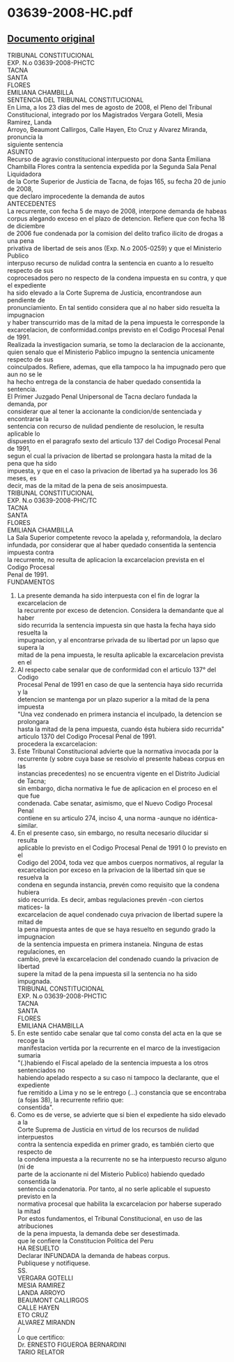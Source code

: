 
03639-2008-HC.pdf
=================
  
[Documento original](https://tc.gob.pe/jurisprudencia/2009/03639-2008-HC.pdf)  
---  
TRIBUNAL CONSTITUCIONAL  
EXP. N.o 03639-2008-PHCTC  
TACNA  
SANTA  
FLORES  
EMILIANA CHAMBILLA  
SENTENCIA DEL TRIBUNAL CONSTITUCIONAL  
En Lima, a los 23 dias del mes de agosto de 2008, el Pleno del Tribunal  
Constitucional, integrado por los Magistrados Vergara Gotelli, Mesia Ramirez, Landa  
Arroyo, Beaumont Callirgos, Calle Hayen, Eto Cruz y Alvarez Miranda, pronuncia la  
siguiente sentencia  
ASUNTO  
Recurso de agravio constitucional interpuesto por dona Santa Emiliana  
Chambilla Flores contra la sentencia expedida por la Segunda Sala Penal Liquidadora  
de la Corte Superior de Justicia de Tacna, de fojas 165, su fecha 20 de junio de 2008,  
que declaro improcedente la demanda de autos  
ANTECEDENTES  
La recurrente, con fecha 5 de mayo de 2008, interpone demanda de habeas  
corpus alegando exceso en el plazo de detencion. Refiere que con fecha 18 de diciembre  
de 2006 fue condenada por la comision del delito trafico ilicito de drogas a una pena  
privativa de libertad de seis anos (Exp. N.o 2005-0259) y que el Ministerio Publico  
interpuso recurso de nulidad contra la sentencia en cuanto a lo resuelto respecto de sus  
coprocesados pero no respecto de la condena impuesta en su contra, y que el expediente  
ha sido elevado a la Corte Suprema de Justicia, encontrandose aun pendiente de  
pronunciamiento. En tal sentido considera que al no haber sido resuelta la impugnacion  
y haber transcurrido mas de la mitad de la pena impuesta le corresponde la  
excarcelacion, de conformidad.conlps previsto en el Codigo Procesal Penal de 1991.  
Realizada la investigacion sumaria, se tomo la declaracion de la accionante,  
quien senalo que el Ministerio Pablico impugno la sentencia unicamente respecto de sus  
coinculpados. Refiere, ademas, que ella tampoco la ha impugnado pero que aun no se le  
ha hecho entrega de la constancia de haber quedado consentida la sentencia.  
El Primer Juzgado Penal Unipersonal de Tacna declaro fundada la demanda, por  
considerar que al tener la accionante la condicion/de sentenciada y encontrarse la  
sentencia con recurso de nulidad pendiente de resolucion, le resulta aplicable lo  
dispuesto en el paragrafo sexto del articulo 137 del Codigo Procesal Penal de 1991,  
segun el cual la privacion de libertad se prolongara hasta la mitad de la pena que ha sido  
impuesta, y que en el caso la privacion de libertad ya ha superado los 36 meses, es  
decir, mas de la mitad de la pena de seis anosimpuesta.  
TRIBUNAL CONSTITUCIONAL  
EXP. N.o 03639-2008-PHC/TC  
TACNA  
SANTA  
FLORES  
EMILIANA CHAMBILLA  
La Sala Superior competente revoco la apelada y, reformandola, la declaro  
infundada, por considerar que al haber quedado consentida la sentencia impuesta contra  
la recurrente, no resulta de aplicacion la excarcelacion prevista en el Codigo Procesal  
Penal de 1991.  
FUNDAMENTOS  
1. La presente demanda ha sido interpuesta con el fin de lograr la excarcelacion de  
la recurrente por exceso de detencion. Considera la demandante que al haber  
sido recurrida la sentencia impuesta sin que hasta la fecha haya sido resuelta la  
impugnacion, y al encontrarse privada de su libertad por un lapso que supera la  
mitad de la pena impuesta, le resulta aplicable la excarcelacion prevista en el  
2. Al respecto cabe senalar que de conformidad con el articulo 137° del Codigo  
Procesal Penal de 1991 en caso de que la sentencia haya sido recurrida y la  
detencion se mantenga por un plazo superior a la mitad de la pena impuesta  
"Una vez condenado en primera instancia el inculpado, la detencion se prolongara  
hasta la mitad de la pena impuesta, cuando ésta hubiera sido recurrida"  
articulo 1370 del Codigo Procesal Penal de 1991.  
procedera la excarcelacion:  
3. Este Tribunal Constitucional advierte que la normativa invocada por la  
recurrente (y sobre cuya base se resolvio el presente habeas corpus en las  
instancias precedentes) no se encuentra vigente en el Distrito Judicial de Tacna;  
sin embargo, dicha normativa le fue de aplicacion en el proceso en el que fue  
condenada. Cabe senatar, asimismo, que el Nuevo Codigo Procesal Penal  
contiene en su articulo 274, inciso 4, una norma -aunque no idéntica- similar.  
4. En el presente caso, sin embargo, no resulta necesario dilucidar si resulta  
aplicable lo previsto en el Codigo Procesal Penal de 1991 0 lo previsto en el  
Codigo del 2004, toda vez que ambos cuerpos normativos, al regular la  
excarcelacion por exceso en la privacion de la libertad sin que se resuelva la  
condena en segunda instancia, prevén como requisito que la condena hubiera  
sido recurrida. Es decir, ambas regulaciones prevén -con ciertos matices- la  
excarcelacion de aquel condenado cuya privacion de libertad supere la mitad de  
la pena impuesta antes de que se haya resuelto en segundo grado la impugnacion  
de la sentencia impuesta en primera instaneia. Ninguna de estas regulaciones, en  
cambio, prevé la excarcelacion del condenado cuando la privacion de libertad  
supere la mitad de la pena impuesta sil la sentencia no ha sido impugnada.  
TRIBUNAL CONSTITUCIONAL  
EXP. N.o 03639-2008-PHCTIC  
TACNA  
SANTA  
FLORES  
EMILIANA CHAMBILLA  
5. En este sentido cabe senalar que tal como consta del acta en la que se recoge la  
manifestacion vertida por la recurrente en el marco de la investigacion sumaria  
"(.)habiendo el Fiscal apelado de la sentencia impuesta a los otros sentenciados no  
habiendo apelado respecto a su caso ni tampoco la declarante, que el expediente  
fue remitido a Lima y no se le entrego (...) constancia que se encontraba  
(a fojas 38), la recurrente refirio que:  
consentida".  
6. Como es de verse, se advierte que si bien el expediente ha sido elevado a la  
Corte Suprema de Justicia en virtud de los recursos de nulidad interpuestos  
contra la sentencia expedida en primer grado, es también cierto que respecto de  
la condena impuesta a la recurrente no se ha interpuesto recurso alguno (ni de  
parte de la accionante ni del Misterio Publico) habiendo quedado consentida la  
sentencia condenatoria. Por tanto, al no serle aplicable el supuesto previsto en la  
normativa procesal que habilita la excarcelacion por haberse superado la mitad  
Por estos fundamentos, el Tribunal Constitucional, en uso de las atribuciones  
de la pena impuesta, la demanda debe ser desestimada.  
que le confiere la Constitucion Politica del Peru  
HA RESUELTO  
Declarar INFUNDADA la demanda de habeas corpus.  
Publiquese y notifiquese.  
SS.  
VERGARA GOTELLI  
MESIA RAMIREZ  
LANDA ARROYO  
BEAUMONT CALLIRGOS  
CALLE HAYEN  
ETO CRUZ  
ALVAREZ MIRANDN  
/  
Lo que certifico:  
Dr. ERNESTO FIGUEROA BERNARDINI  
TARIO RELATOR